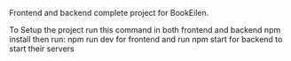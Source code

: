 Frontend and backend complete project for BookEilen.

To Setup the project run this command in both frontend and backend 
npm install
then run:
npm run dev 
for frontend and run
npm start 
for backend to start their servers
